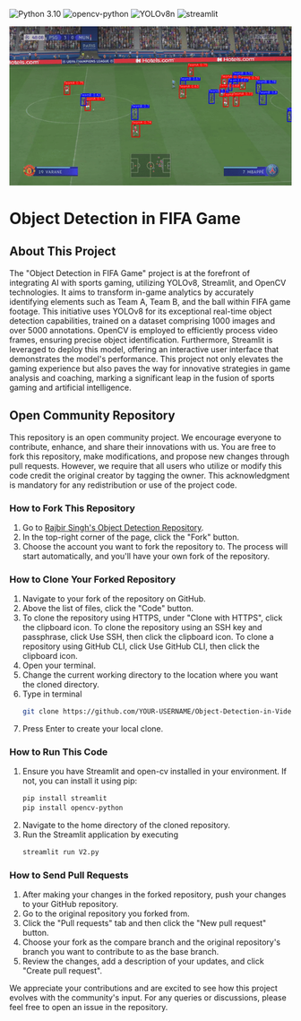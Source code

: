 ![Python 3.10](https://img.shields.io/badge/python-3.10-cyan.svg)
![opencv-python](https://img.shields.io/badge/Supports-OpenCV-orange.svg)
![YOLOv8n](https://img.shields.io/badge/Supports-YOLOv8n-blue.svg)
![streamlit](https://img.shields.io/badge/Supports-streamlit-black.svg)

![clip](./readme_source/clip.gif)
# Object Detection in FIFA Game

## About This Project
The "Object Detection in FIFA Game" project is at the forefront of integrating AI with sports gaming, utilizing YOLOv8, Streamlit, and OpenCV technologies. It aims to transform in-game analytics by accurately identifying elements such as Team A, Team B, and the ball within FIFA game footage. This initiative uses YOLOv8 for its exceptional real-time object detection capabilities, trained on a dataset comprising 1000 images and over 5000 annotations. OpenCV is employed to efficiently process video frames, ensuring precise object identification. Furthermore, Streamlit is leveraged to deploy this model, offering an interactive user interface that demonstrates the model's performance. This project not only elevates the gaming experience but also paves the way for innovative strategies in game analysis and coaching, marking a significant leap in the fusion of sports gaming and artificial intelligence.

## Open Community Repository
This repository is an open community project. We encourage everyone to contribute, enhance, and share their innovations with us. You are free to fork this repository, make modifications, and propose new changes through pull requests. However, we require that all users who utilize or modify this code credit the original creator by tagging the owner. This acknowledgment is mandatory for any redistribution or use of the project code.

### How to Fork This Repository
1. Go to [Rajbir Singh's Object Detection Repository](https://github.com/rsturka/Object-Detection-IN-FIFA-GAME).
2. In the top-right corner of the page, click the "Fork" button.
3. Choose the account you want to fork the repository to. The process will start automatically, and you'll have your own fork of the repository.

### How to Clone Your Forked Repository
1. Navigate to your fork of the repository on GitHub.
2. Above the list of files, click the "Code" button.
3. To clone the repository using HTTPS, under "Clone with HTTPS", click the clipboard icon. To clone the repository using an SSH key and passphrase, click Use SSH, then click the clipboard icon. To clone a repository using GitHub CLI, click Use GitHub CLI, then click the clipboard icon.
4. Open your terminal.
5. Change the current working directory to the location where you want the cloned directory.
6. Type in terminal
   ```bash
   git clone https://github.com/YOUR-USERNAME/Object-Detection-in-Video-Streams
   ```
7. Press Enter to create your local clone.

### How to Run This Code
1. Ensure you have Streamlit and open-cv installed in your environment. If not, you can install it using pip:
   ```bash
   pip install streamlit
   pip install opencv-python
   ```
2. Navigate to the home directory of the cloned repository.
3. Run the Streamlit application by executing
   ```bash
   streamlit run V2.py
   ```

### How to Send Pull Requests
1. After making your changes in the forked repository, push your changes to your GitHub repository.
2. Go to the original repository you forked from.
3. Click the "Pull requests" tab and then click the "New pull request" button.
4. Choose your fork as the compare branch and the original repository's branch you want to contribute to as the base branch.
5. Review the changes, add a description of your updates, and click "Create pull request".

We appreciate your contributions and are excited to see how this project evolves with the community's input. For any queries or discussions, please feel free to open an issue in the repository.
